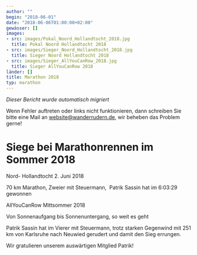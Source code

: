 ```yaml
---
author: ""
begin: "2018-06-01"
date: "2018-06-06T01:00:00+02:00"
gewässer: []
images:
- src: images/Pokal_Noord_Hollandtocht_2018.jpg
  title: Pokal Noord Hollandtocht 2018
- src: images/Sieger_Noord_Hollandtocht_2018.jpg
  title: Sieger Noord Hollandtocht 2018
- src: images/Sieger_AllYouCanRow_2018.jpg
  title: Sieger AllYouCanRow 2018
länder: []
title: Marathon 2018
typ: marathon
---
```



*Dieser Bericht wurde automatisch migriert*

Wenn Fehler auftreten oder links nicht funktionieren, dann schreiben Sie bitte eine Mail an website@wanderrudern.de, wir beheben das Problem gerne!



# Siege bei Marathonrennen im Sommer 2018


Nord- Hollandtocht 2. Juni 2018

70 km Marathon, Zweier mit Steuermann,  Patrik Sassin hat im 6:03:29 gewonnen

AllYouCanRow Mittsommer 2018

Von Sonnenaufgang bis Sonnenuntergang, so weit es geht

Patrik Sassin hat im Vierer mit Steuermann, trotz starken Gegenwind mit 251 km von Karlsruhe nach Neuwied gerudert und damit den Sieg errungen.

Wir gratulieren unserem auswärtigen Mitglied Patrik!